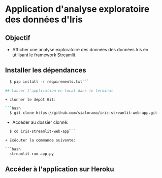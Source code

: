 # Application d'analyse exploratoire des données d'Iris

## Objectif

+ Afficher une analyse exploratoire des données des données Iris en utilisant le framework Streamlit.

## Installer les dépendances

```bash
  $ pip install -r requirements.txt```

## Lancer l'application en local dans le terminal

+ clonner le dépôt Git:

```bash
  $ git clone https://github.com/sialorama/iris-streamlit-web-app.git
```

+ Accéder au dossier clonné:

```bash
  $ cd iris-streamlit-web-app```

+ Exécuter la commande suivante:

```bash
  streamlit run app.py
```

## Accéder à l'application sur Heroku

```https://iris--streamlit-app.herokuapp.com/
```
